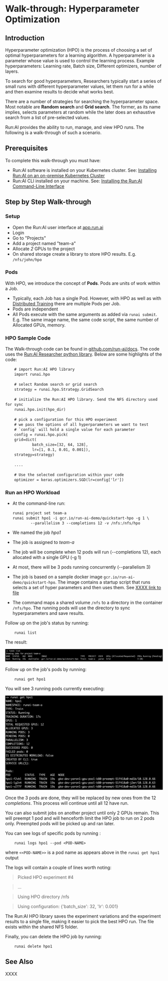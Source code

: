 # Walk-through: Hyperparameter Optimization

## Introduction

Hyperparameter optimization (HPO) is the process of choosing a set of optimal hyperparameters for a learning algorithm. A hyperparameter is a parameter whose value is used to control the learning process. Example hyperparameters: Learning rate, Batch size, Different optimizers, number of layers.

To search for good hyperparameters, Researchers typically start a series of small runs with different hyperparameter values, let them run for a while and then examine results to decide what works best.

There are a number of strategies for searching the hyperparameter space. Most notable are __Random search__ and __Grid search__. The former, as its name implies, selects parameters at random while the later does an exhaustive search from a list of pre-selected values.

Run:AI provides the ability to run, manage, and view HPO runs. The following is a walk-through of such a scenario.

## Prerequisites

To complete this walk-through you must have:

*   Run:AI software is installed on your Kubernetes cluster. See: [Installing Run:AI on an on-premise Kubernetes Cluster](../../Administrator/Cluster-Setup/cluster-install.md)
*   Run:AI CLI installed on your machine. See: [Installing the Run:AI Command-Line Interface](../../Administrator/Researcher-Setup/cli-install.md)

## Step by Step Walk-through

### Setup

*   Open the Run:AI user interface at [app.run.ai](https://app.run.ai)
*   Login
*   Go to "Projects"
*   Add a project named "team-a"
*   Allocate _2_ GPUs to the project
*   On shared storage create a library to store HPO results. E.g. ``/nfs/john/hpo``

### Pods

With HPO, we introduce the concept of __Pods__. Pods are units of work within a Job. 

* Typically, each Job has a single Pod. However, with HPO as well as with [Distributed Training](walkthrough-distributed-training.md) there are multiple Pods per Job. 
* Pods are independent
* All Pods execute with the same arguments as added via ``runai submit``. E.g. The same image name, the same code script, the same number of Allocated GPUs, memory.

### HPO Sample Code

The Walk-through code can be found in [github.com/run-ai/docs](https://github.com/run-ai/docs/XXXXX). The code uses the [Run:AI Researcher python library](../Run-AI-Researcher-Library/researcher-library-overview.md). Below are some highlights of the code: 


        # import Run:AI HPO library
        import runai.hpo

        # select Random search or grid search
        strategy = runai.hpo.Strategy.GridSearch

        # initialize the Run:AI HPO library. Send the NFS directory used for sync
        runai.hpo.init(hpo_dir)

        # pick a configuration for this HPO experiment
        # we pass the options of all hyperparameters we want to test
        # `config` will hold a single value for each parameter
        config = runai.hpo.pick(
        grid=dict(
                batch_size=[32, 64, 128],
                lr=[1, 0.1, 0.01, 0.001]),
        strategy=strategy)

        ....

        # Use the selected configuration within your code
        optimizer = keras.optimizers.SGD(lr=config['lr'])


### Run an HPO Workload

*   At the command-line run:

        runai project set team-a 
        runai submit hpo1 -i gcr.io/run-ai-demo/quickstart-hpo -g 1 \
                --parallelism 3 --completions 12 -v /nfs:/nfs/hpo

*   We named the job _hpo1_
*   The job is assigned to _team-a_
*   The job will be complete when 12 pods will run (--completions 12), each allocated with a single GPU (-g 1)
*   At most, there will be 3 pods running concurrently (--parallelism 3)
*   The job is based on a sample docker image ``gcr.io/run-ai-demo/quickstart-hpo``. The image contains a startup script that runs selects a set of hyper parameters and then uses them. See [XXXX link to file](link-here.md)
*   The command maps a shared volume ``/nfs`` to a directory in the container ``/nfs/hpo``. The running pods will use the directory to sync hyperparameters and save results.


Follow up on the job's status by running:

        runai list

The result:

![mceclip11.png](img/hpo1.png)

Follow up on the job's pods by running:

        runai get hpo1 

You will see 3 running pods currently executing:

![mceclip12.png](img/hpo2.png)

Once the 3 pods are done, they will be replaced by new ones from the 12 _completions_. This process will continue until all 12 have run.

You can also submit jobs on another project until only 2 GPUs remain. This will preempt 1 pod and will henceforth limit the HPO job to run on 2 pods only. Preempted pods will be picked up and ran later.


You can see logs of specific pods by running :

        runai logs hpo1 --pod <POD-NAME>

where ``<<POD-NAME>>`` is a pod name as appears above in the ``runai get hpo1`` output 

The logs will contain a couple of lines worth noting:

> Picked HPO experiment #4

> ...

> Using HPO directory /nfs

> Using configuration: {'batch_size': 32, 'lr': 0.001}

The Run:AI HPO library saves the experiment variations and the experiment results to a single file, making it easier to pick the best HPO run. The file exists within the shared NFS folder. 

Finally, you can delete the HPO job by running:

        runai delete hpo1



## See Also

XXXX
